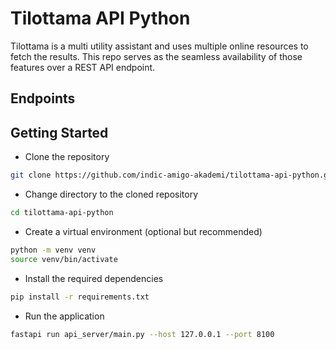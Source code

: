 # Tilottama API Python

Tilottama is a multi utility assistant and uses multiple online resources to fetch the results. This repo serves as the seamless availability of those features over a REST API endpoint.

## Endpoints

## Getting Started

- Clone the repository

```bash
git clone https://github.com/indic-amigo-akademi/tilottama-api-python.git
```

- Change directory to the cloned repository

```bash
cd tilottama-api-python
```

- Create a virtual environment (optional but recommended)

```bash
python -m venv venv
source venv/bin/activate
```

- Install the required dependencies

```bash
pip install -r requirements.txt
```

- Run the application

```bash
fastapi run api_server/main.py --host 127.0.0.1 --port 8100
```
